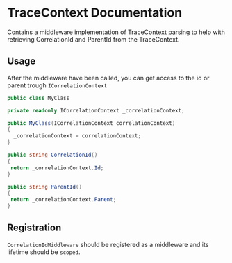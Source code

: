 # TraceContext Documentation

Contains a middleware implementation of TraceContext parsing to help with retrieving CorrelationId and ParentId from the TraceContext. 

## Usage

After the middleware have been called, you can get access to the id or parent trough `ICorrelationContext`

```c#
public class MyClass

private readonly ICorrelationContext _correlationContext;

public MyClass(ICorrelationContext correlationContext)
{
  _correlationContext = correlationContext;
}

public string CorrelationId()
{
 return _correlationContext.Id;
}

public string ParentId()
{
 return _correlationContext.Parent;
}
```

## Registration

`CorrelationIdMiddleware` should be registered as a middleware and its lifetime should be `scoped`.